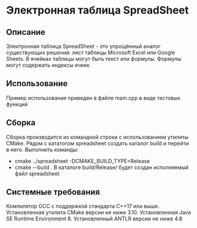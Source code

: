 # Электронная таблица SpreadSheet

## Описание
Электронная таблица SpreadSheet - это упрощённый аналог существующих решений: лист таблицы Microsoft Excel или Google Sheets. В ячейках таблицы могут быть текст или формулы. Формулы могут содержать индексы ячеек

## Использование
Пример использования приведен в файле main.cpp в виде тестовых функций

## Сборка
Сборка производится из командной строки с использованием утилиты CMake.
Рядом с кататогом spreadsheet создать каталог build и перейти в него.
Выполнить команды:
- cmake ../spreadsheet -DCMAKE_BUILD_TYPE=Release
- cmake --build .
В каталоге build/Release/ будет создан исполняемый файл spreadsheet

## Системные требования
Компилятор GCC с поддержкой стандарта C++17 или выше.
Установленная утилита CMake версии не ниже 3.10.
Установленная Java SE Runtime Environment 8.
Установленный ANTLR версии не ниже 4.8
